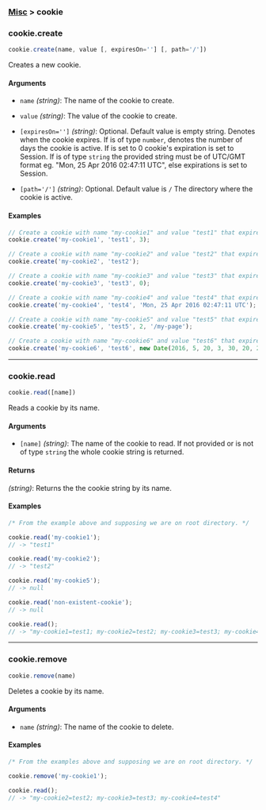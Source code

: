 ### [Misc](../) > cookie

### cookie.create

```js
cookie.create(name, value [, expiresOn=''] [, path='/'])
```

Creates a new cookie.

#### Arguments

- `name` _(string)_: The name of the cookie to create.

- `value` _(string)_: The value of the cookie to create.

- `[expiresOn='']` _(string)_: Optional. Default value is empty string. Denotes when the cookie expires. If is of type `number`, denotes the number of days the cookie is active. If is set to 0 cookie's expiration is set to Session. If is of type `string` the provided string must be of UTC/GMT format eg. "Mon, 25 Apr 2016 02:47:11 UTC", else expirations is set to Session.

- `[path='/']` _(string)_: Optional. Default value is `/` The directory where the cookie is active.

#### Examples
```js
// Create a cookie with name "my-cookie1" and value "test1" that expires 3 days from now.
cookie.create('my-cookie1', 'test1', 3);

// Create a cookie with name "my-cookie2" and value "test2" that expires with session.
cookie.create('my-cookie2', 'test2');

// Create a cookie with name "my-cookie3" and value "test3" that expires with session.
cookie.create('my-cookie3', 'test3', 0);

// Create a cookie with name "my-cookie4" and value "test4" that expires on "Mon, 25 Apr 2016 02:47:11 UTC".
cookie.create('my-cookie4', 'test4', 'Mon, 25 Apr 2016 02:47:11 UTC');

// Create a cookie with name "my-cookie5" and value "test5" that expires 2 days from now and the path is "/my-page".
cookie.create('my-cookie5', 'test5', 2, '/my-page');

// Create a cookie with name "my-cookie6" and value "test6" that expires on "Mon, 20 Jun 2016 00:30:20 UTC" and the path is "/my-page".
cookie.create('my-cookie6', 'test6', new Date(2016, 5, 20, 3, 30, 20, 20).toUTCString(), '/my-page');
```

---

### cookie.read

```js
cookie.read([name])
```

Reads a cookie by its name.

#### Arguments

- `[name]` _(string)_: The name of the cookie to read. If not provided or is not of type `string` the whole cookie string is returned.

#### Returns

_(string)_: Returns the the cookie string by its name.

#### Examples
```js
/* From the example above and supposing we are on root directory. */

cookie.read('my-cookie1');
// -> "test1"

cookie.read('my-cookie2');
// -> "test2"

cookie.read('my-cookie5');
// -> null

cookie.read('non-existent-cookie');
// -> null

cookie.read();
// -> "my-cookie1=test1; my-cookie2=test2; my-cookie3=test3; my-cookie4=test4"
```

---

### cookie.remove

```js
cookie.remove(name)
```

Deletes a cookie by its name.

#### Arguments

- `name` _(string)_: The name of the cookie to delete.

#### Examples
```js
/* From the examples above and supposing we are on root directory. */

cookie.remove('my-cookie1');

cookie.read();
// -> "my-cookie2=test2; my-cookie3=test3; my-cookie4=test4"
```
